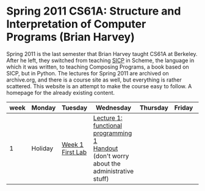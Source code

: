 # Spring 2011 CS61A: Structure and Interpretation of Computer Programs (Brian Harvey)

Spring 2011 is the last semester that Brian Harvey taught CS61A at Berkeley.
After he left, they switched from teaching [SICP](https://mitp-content-server.mit.edu/books/content/sectbyfn/books_pres_0/6515/sicp.zip/index.html) in Scheme,
the language in which it was written, to teaching Composing Programs, a book based on SICP, but in Python.
The lectures for Spring 2011 are archived on archive.org, and there is a course site as well, but everything is rather scattered.
This website is an attempt to make the course easy to follow. A homepage for the already existing content.

week | Monday | Tuesday | Wednesday | Thursday | Friday | Weekend
-----|--------|---------|-----------|----------|--------|--------
1    | Holiday | [Week 1 First Lab](/labs/1-1.md) | [Lecture 1: functional programming 1](https://archive.org/details/ucberkeley_webcast_l28HAzKy0N8) <br /> [Handout](https://people.eecs.berkeley.edu/~bh/61a-pages/first-day-handout.pdf) (don't worry about the administrative stuff) |
